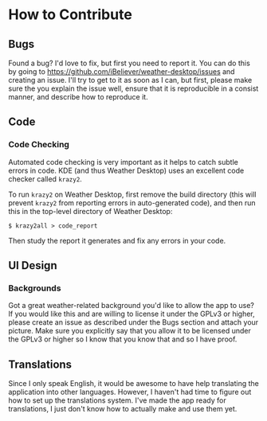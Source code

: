 How to Contribute
=================

Bugs
----

Found a bug? I'd love to fix, but first you need to report it. You can do this
by going to <https://github.com/iBeliever/weather-desktop/issues> and creating
an issue. I'll try to get to it as soon as I can, but first, please make sure
the you explain the issue well, ensure that it is reproducible in a consist
manner, and describe how to reproduce it.

Code
----

### Code Checking ###

Automated code checking is very important as it helps to catch subtle
errors in code. KDE (and thus Weather Desktop) uses an excellent code checker
called `krazy2`.

To run `krazy2` on Weather Desktop, first remove the build directory (this will
prevent `krazy2` from reporting errors in auto-generated code), and then run
this in the top-level directory of Weather Desktop:

    $ krazy2all > code_report
    
Then study the report it generates and fix any errors in your code.

UI Design
---------

### Backgrounds ###

Got a great weather-related background you'd like to allow the app to use?
If you would like this and are willing to license it under the GPLv3 or higher,
please create an issue as described under the Bugs section and attach your
picture. Make sure you explicitly say that you allow it to be licensed under
the GPLv3 or higher so I know that you know that and so I have proof.

Translations
------------

Since I only speak English, it would be awesome to have help translating the
application into other languages. However, I haven't had time to figure out how
to set up the translations system. I've made the app ready for translations, I
just don't know how to actually make and use them yet.
